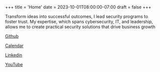 +++
title = 'Home'
date = 2023-10-01T08:00:00-07:00
draft = false
+++

Transform ideas into successful outcomes, I lead security programs to foster trust.  My expertise, which spans cybersecurity, IT, and leadership, allows me to create practical security solutions that drive business growth

[Github](http://github.com/green-dino)

[Calendar](https://calendly.com/jowh) 

[Linkedin](https://www.linkedin.com/in/john-r-whalen)

[YouTube](http://youtube.com/@caten_8) 


